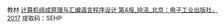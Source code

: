 教材 [计算机组成原理与汇编语言程序设计 第4版_徐洁_北京：电子工业出版社，2017](https://pan.baidu.com/s/1unFl4P38K2-ORVD5MNViXQ) 提取码：SEHP 